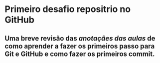 # Primeiro desafio repositrio no GitHub


## Uma breve revisão das _anotaçães das aulas_ de como aprender a fazer os primeiros passo para **Git e GitHub** e como fazer os primeiros commit.





